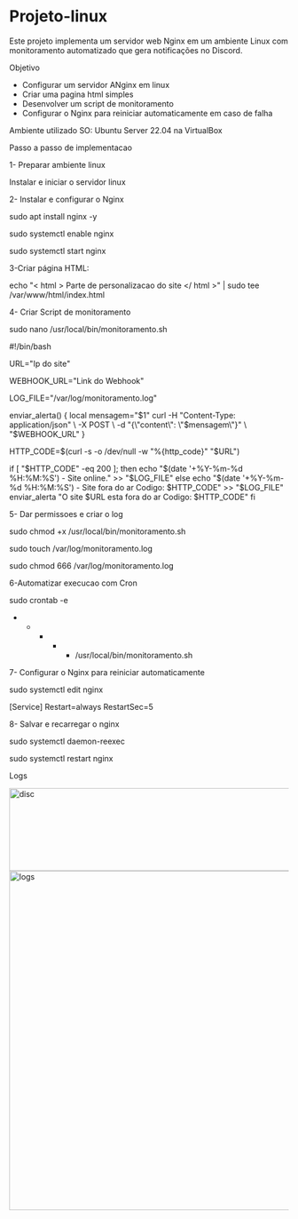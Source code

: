 # Projeto-linux
Este projeto implementa um servidor web Nginx em um ambiente Linux com monitoramento automatizado que gera notificações no Discord.

Objetivo
- Configurar um servidor ANginx em linux
- Criar uma pagina html simples
- Desenvolver um script de monitoramento
- Configurar o Nginx para reiniciar automaticamente em caso de falha

Ambiente utilizado
SO: Ubuntu Server 22.04 na VirtualBox

Passo a passo de implementacao

1- Preparar ambiente linux

Instalar e iniciar o servidor linux

2- Instalar e configurar o Nginx

sudo apt install nginx -y

sudo systemctl enable nginx

sudo systemctl start nginx

3-Criar página HTML:

echo "< html > Parte de personalizacao do site </ html >" | sudo tee /var/www/html/index.html

4- Criar Script de monitoramento

sudo nano /usr/local/bin/monitoramento.sh

#!/bin/bash

URL="Ip do site"

WEBHOOK_URL="Link do Webhook"

LOG_FILE="/var/log/monitoramento.log"

enviar_alerta() {
    local mensagem="$1"
    curl -H "Content-Type: application/json" \
         -X POST \
         -d "{\"content\": \"$mensagem\"}" \
         "$WEBHOOK_URL"
}

HTTP_CODE=$(curl -s -o /dev/null -w "%{http_code}" "$URL")

if [ "$HTTP_CODE" -eq 200 ]; then
    echo "$(date '+%Y-%m-%d %H:%M:%S') - Site online." >> "$LOG_FILE"
else
    echo "$(date '+%Y-%m-%d %H:%M:%S') - Site fora do ar Codigo: $HTTP_CODE" >> "$LOG_FILE"
    enviar_alerta "O site $URL esta fora do ar Codigo: $HTTP_CODE"
fi

5- Dar permissoes e criar o log

sudo chmod +x /usr/local/bin/monitoramento.sh

sudo touch /var/log/monitoramento.log

sudo chmod 666 /var/log/monitoramento.log

6-Automatizar execucao com Cron

sudo crontab -e

* * * * * /usr/local/bin/monitoramento.sh
   
7- Configurar o Nginx para reiniciar automaticamente

sudo systemctl edit nginx

[Service]
Restart=always
RestartSec=5

8- Salvar e recarregar o nginx

sudo systemctl daemon-reexec

sudo systemctl restart nginx

Logs


<img width="684" height="149" alt="disc" src="https://github.com/user-attachments/assets/61840cf3-157c-49f2-806b-4c8423c57467" />

<img width="815" height="611" alt="logs" src="https://github.com/user-attachments/assets/1ecf737f-51d4-4f56-8c2a-6f8a74677591" />

    
